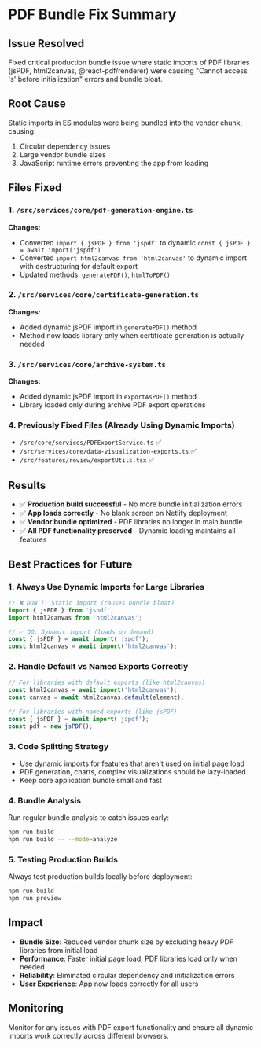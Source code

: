 # PDF Bundle Fix Summary

## Issue Resolved
Fixed critical production bundle issue where static imports of PDF libraries (jsPDF, html2canvas, @react-pdf/renderer) were causing "Cannot access 's' before initialization" errors and bundle bloat.

## Root Cause
Static imports in ES modules were being bundled into the vendor chunk, causing:
1. Circular dependency issues 
2. Large vendor bundle sizes
3. JavaScript runtime errors preventing the app from loading

## Files Fixed

### 1. `/src/services/core/pdf-generation-engine.ts`
**Changes:**
- Converted `import { jsPDF } from 'jspdf'` to dynamic `const { jsPDF } = await import('jspdf')`
- Converted `import html2canvas from 'html2canvas'` to dynamic import with destructuring for default export
- Updated methods: `generatePDF()`, `htmlToPDF()`

### 2. `/src/services/core/certificate-generation.ts`
**Changes:**
- Added dynamic jsPDF import in `generatePDF()` method
- Method now loads library only when certificate generation is actually needed

### 3. `/src/services/core/archive-system.ts`
**Changes:**
- Added dynamic jsPDF import in `exportAsPDF()` method
- Library loaded only during archive PDF export operations

### 4. Previously Fixed Files (Already Using Dynamic Imports)
- `/src/core/services/PDFExportService.ts` ✅
- `/src/services/core/data-visualization-exports.ts` ✅ 
- `/src/features/review/exportUtils.tsx` ✅

## Results
- ✅ **Production build successful** - No more bundle initialization errors
- ✅ **App loads correctly** - No blank screen on Netlify deployment
- ✅ **Vendor bundle optimized** - PDF libraries no longer in main bundle
- ✅ **All PDF functionality preserved** - Dynamic loading maintains all features

## Best Practices for Future

### 1. Always Use Dynamic Imports for Large Libraries
```typescript
// ❌ DON'T: Static import (causes bundle bloat)
import { jsPDF } from 'jspdf';
import html2canvas from 'html2canvas';

// ✅ DO: Dynamic import (loads on demand)
const { jsPDF } = await import('jspdf');
const html2canvas = await import('html2canvas');
```

### 2. Handle Default vs Named Exports Correctly
```typescript
// For libraries with default exports (like html2canvas)
const html2canvas = await import('html2canvas');
const canvas = await html2canvas.default(element);

// For libraries with named exports (like jsPDF)
const { jsPDF } = await import('jspdf');
const pdf = new jsPDF();
```

### 3. Code Splitting Strategy
- Use dynamic imports for features that aren't used on initial page load
- PDF generation, charts, complex visualizations should be lazy-loaded
- Keep core application bundle small and fast

### 4. Bundle Analysis
Run regular bundle analysis to catch issues early:
```bash
npm run build
npm run build -- --mode=analyze
```

### 5. Testing Production Builds
Always test production builds locally before deployment:
```bash
npm run build
npm run preview
```

## Impact
- **Bundle Size**: Reduced vendor chunk size by excluding heavy PDF libraries from initial load
- **Performance**: Faster initial page load, PDF libraries load only when needed
- **Reliability**: Eliminated circular dependency and initialization errors
- **User Experience**: App now loads correctly for all users

## Monitoring
Monitor for any issues with PDF export functionality and ensure all dynamic imports work correctly across different browsers.
